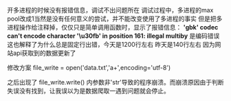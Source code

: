 开多进程的时候没有报错信息，调试不出问题所在
调试过程中，多进程的max pool改成1当然是没有任何意义的尝试，并不能改变使用了多进程的事实
但是把多进程操作给注释掉，仅仅只是简单调用函数时，显示了报错信息：
**'gbk' codec can't encode character '\u30fb' in position 161: illegal multiby**
是编码错误
这也解释了为什么总是固定行出错，今天是1200行左右
昨天是140行左右
因为网站api获取到的数据更新了

修改方案
	file_write = open('data.txt','a+',encoding='utf-8')
    
    
之后出现了
	file_write.write()
内参数非'str'导致的程序崩溃。而崩溃原因由于判断失误没有找到，让我误以为是数据爬取一遇到问题就会停止。